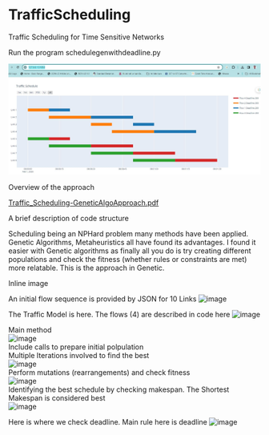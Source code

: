 # TrafficScheduling
Traffic Scheduling for Time Sensitive Networks  

Run the program schedulegenwithdeadline.py

![Resulting Schedule](schedule8Links.JPG)

Overview of the approach 

[Traffic_Scheduling-GeneticAlgoApproach.pdf](https://github.com/user-attachments/files/16885374/Traffic_Scheduling-GeneticAlgoApproach.pdf)

A brief description of code structure


Scheduling being an NPHard problem many methods have been applied.
Genetic Algorithms, Metaheuristics all have found its advantages.
I found it easier with Genetic algorithms as finally all you do is
try creating different populations and check the fitness (whether rules or constraints are met)
more relatable. This is the approach in Genetic. 

Inline image

An initial flow sequence is provided by JSON for 10 Links
![image](https://github.com/user-attachments/assets/d3a073fb-2120-4026-ae8b-0cbda77eb37f)

The Traffic Model is here. The flows (4) are described in code here
![image](https://github.com/user-attachments/assets/40209bdb-b804-4f45-a6ca-2561cb66fd51) 

Main method  
![image](https://github.com/user-attachments/assets/ee561a0a-76f6-4bb7-bb47-996def607bca)  
Include calls to prepare initial polpulation  
Multiple Iterations involved to find the best  
![image](https://github.com/user-attachments/assets/b708fbb6-0ed8-41dd-a99d-8bfe5950f57b)  
Perform mutations (rearrangements) and check fitness  
![image](https://github.com/user-attachments/assets/85ae25f5-dd4d-448a-977c-1df203865d2f)  
Identifying the best schedule by checking makespan. The Shortest Makespan is considered best  
![image](https://github.com/user-attachments/assets/b5d1b91e-fecb-40ac-bdfe-3fdf63b86562)  

Here is where we check deadline. Main rule here is deadline
![image](https://github.com/user-attachments/assets/5e96e946-e092-43a1-bef5-e06e668cf839)






